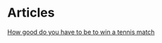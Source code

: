 # Articles
[How good do you have to be to win a tennis match](https://htmlpreview.github.io/?https://github.com/williammunn/tennis/blob/main/rmarkdown/001_simulating_matches/001_simulating_matches.html)
